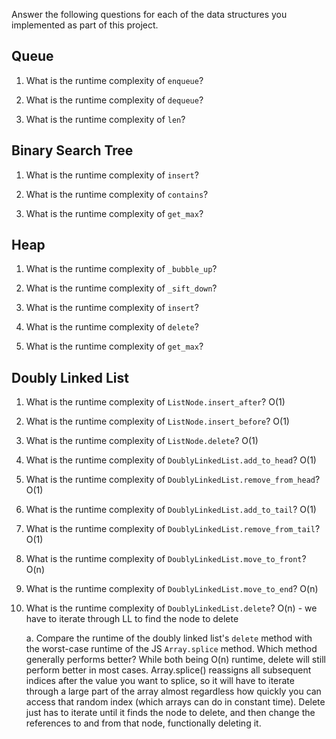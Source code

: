 Answer the following questions for each of the data structures you implemented as part of this project.

## Queue

1. What is the runtime complexity of `enqueue`?

2. What is the runtime complexity of `dequeue`?

3. What is the runtime complexity of `len`?

## Binary Search Tree

1. What is the runtime complexity of `insert`? 

2. What is the runtime complexity of `contains`?

3. What is the runtime complexity of `get_max`? 

## Heap

1. What is the runtime complexity of `_bubble_up`?

2. What is the runtime complexity of `_sift_down`?

3. What is the runtime complexity of `insert`?

4. What is the runtime complexity of `delete`?

5. What is the runtime complexity of `get_max`?

## Doubly Linked List

1. What is the runtime complexity of `ListNode.insert_after`? O(1)

2. What is the runtime complexity of `ListNode.insert_before`? O(1)

3. What is the runtime complexity of `ListNode.delete`? O(1)

4. What is the runtime complexity of `DoublyLinkedList.add_to_head`? O(1)

5. What is the runtime complexity of `DoublyLinkedList.remove_from_head`? O(1)

6. What is the runtime complexity of `DoublyLinkedList.add_to_tail`? O(1)

7. What is the runtime complexity of `DoublyLinkedList.remove_from_tail`? O(1)

8. What is the runtime complexity of `DoublyLinkedList.move_to_front`? O(n)

9. What is the runtime complexity of `DoublyLinkedList.move_to_end`? O(n)

10. What is the runtime complexity of `DoublyLinkedList.delete`? O(n) - we have to iterate through LL to find the node to delete

    a. Compare the runtime of the doubly linked list's `delete` method with the worst-case runtime of the JS `Array.splice` method. Which method generally performs better?  While both being O(n) runtime, delete will still perform better in most cases.  Array.splice() reassigns all subsequent indices after the value you want to splice, so it will have to iterate through a large part of the array almost regardless how quickly you can access that random index (which arrays can do in constant time). Delete just has to iterate until it finds the node to delete, and then change the references to and from that node, functionally deleting it.